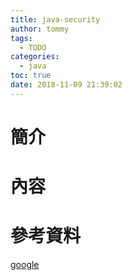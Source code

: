 ```yaml
---
title: java-security
author: tommy
tags:
  - TODO
categories:
  - java
toc: true
date: 2018-11-09 21:39:02
---
```


# 簡介



<!--more-->
# 內容


# 參考資料
[google](http://www.google.com)

